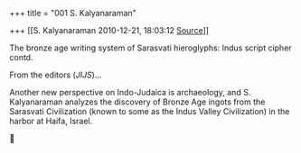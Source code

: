 +++
title = "001 S. Kalyanaraman"

+++
[[S. Kalyanaraman	2010-12-21, 18:03:12 [Source](https://groups.google.com/g/bvparishat/c/2UNBRohH1-U)]]



The bronze age writing system of Sarasvati hieroglyphs: Indus script cipher contd.

  

From the editors (*JIJS*)…

  

Another new perspective on Indo-Judaica is archaeology, and S. Kalyanaraman analyzes the discovery of Bronze Age ingots from the Sarasvati Civilization (known to some as the Indus Valley Civilization) in the harbor at Haifa, Israel.



